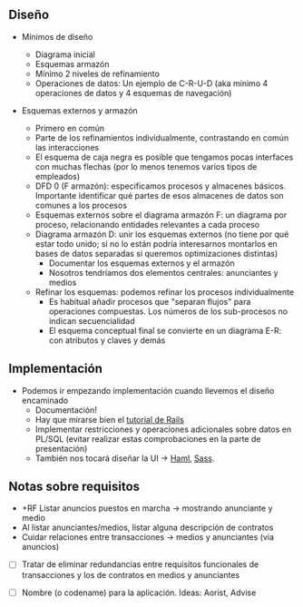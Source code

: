 
## Diseño

* Mínimos de diseño
    * Diagrama inicial
    * Esquemas armazón
    * Mínimo 2 niveles de refinamiento
    * Operaciones de datos: Un ejemplo de C-R-U-D (aka mínimo 4 operaciones de datos y 4 esquemas de navegación)

* Esquemas externos y armazón
    * Primero en común
    * Parte de los refinamientos individualmente, contrastando en común las interacciones
    * El esquema de caja negra es posible que tengamos pocas interfaces con muchas flechas (por lo menos tenemos varios tipos de empleados)
    * DFD 0 (F armazón): especificamos procesos y almacenes básicos. Importante identificar qué partes de esos almacenes de datos son comunes a los procesos
    * Esquemas externos sobre el diagrama armazón F: un diagrama por proceso, relacionando entidades relevantes a cada proceso
    * Diagrama armazón D: unir los esquemas externos (no tiene por qué estar todo unido; si no lo están podría interesarnos montarlos en bases de datos separadas si queremos optimizaciones distintas)
      * Documentar los esquemas externos y el armazón
      * Nosotros tendríamos dos elementos centrales: anunciantes y medios
    * Refinar los esquemas: podemos refinar los procesos individualmente
      * Es habitual añadir procesos que "separan flujos" para operaciones compuestas. Los números de los sub-procesos no indican secuencialidad
      * El esquema conceptual final se convierte en un diagrama E-R: con atributos y claves y demás

## Implementación

* Podemos ir empezando implementación cuando llevemos el diseño encaminado
    * Documentación!
    * Hay que mirarse bien el [tutorial de Rails](http://guides.rubyonrails.org/getting_started.html)
    * Implementar restricciones y operaciones adicionales sobre datos en PL/SQL (evitar realizar estas comprobaciones en la parte de presentación)
    * También nos tocará diseñar la UI &rarr; [Haml](http://haml.info), [Sass](http://sass-lang.com/).


## Notas sobre requisitos
* +RF Listar anuncios puestos en marcha -> mostrando anunciante y medio
* Al listar anunciantes/medios, listar alguna descripción de contratos
* Cuidar relaciones entre transacciones -> medios y anunciantes (via anuncios)
* [ ] Tratar de eliminar redundancias entre requisitos funcionales de transacciones y los de 
contratos en medios y anunciantes

* [ ] Nombre (o codename) para la aplicación. Ideas: Aorist, Advise
